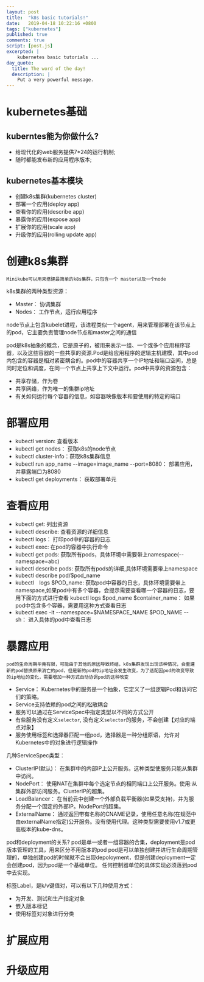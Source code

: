```yaml
---
layout: post
title:  "k8s basic tutorials!"
date:   2019-04-18 10:22:16 +0800
tags: ["kubernetes"]
published: true
comments: true
script: [post.js]
excerpted: |
    kubernetes basic tutorials ...
day_quote:
  title: The word of the day!
  description: |
    Put a very powerful message.
---
```

<!--more-->

# kubernetes基础

## kuberntes能为你做什么?
- 给现代化的web服务提供7*24的运行机制;
- 随时都能发布新的应用程序版本;

## kubernetes基本模块
- 创建k8s集群(kubernetes cluster)
- 部署一个应用(deploy app)
- 查看你的应用(describe app)
- 暴露你的应用(expose app)
- 扩展你的应用(scale app)
- 升级你的应用(rolling update app)

# 创建k8s集群
`Minikube可以用来搭建最简单的k8s集群，只包含一个 master以及一个node`

k8s集群的两种类型资源：
- Master： 协调集群
- Nodes： 工作节点，运行应用程序

node节点上包含kubelet进程，该进程类似一个agent，用来管理部署在该节点上的pod，它主要负责管理node节点和master之间的通信

pod是k8s抽象的概念，它是原子的，被用来表示一组、一个或多个应用程序容器，以及这些容器的一些共享的资源.Pod是给应用程序的逻辑主机建模，其中pod内包含的容器是相对紧密耦合的。pod中的容器共享一个IP地址和端口空间，总是同时定位和调度，在同一个节点上共享上下文中运行。pod中共享的资源包含：
- 共享存储，作为卷
- 共享网络，作为唯一的集群ip地址
- 有关如何运行每个容器的信息，如容器映像版本和要使用的特定的端口

# 部署应用
- kubectl version: 查看版本
- kubectl get nodes： 获取k8s的node节点
- kubectl cluster-info：获取k8s集群信息
- kubectl run app_name --image=image_name --port=8080： 部署应用，并暴露端口为8080
- kubectl get deployments： 获取部署单元


# 查看应用
- kubectl get: 列出资源
- kubectl describe: 查看资源的详细信息
- kubectl logs： 打印pod中的容器的日志
- kubectl exec: 在pod的容器中执行命令
- kubectl get pods: 获取所有pods，具体环境中需要带上namespace(--namespace=abc)
- kubectl describe pods: 获取所有pods的详细,具体环境需要带上namespace
- kubectl describe pod/$pod_name
- kubectl　logs $POD_name: 获取pod中容器的日志，具体环境需要带上namespace,如果pod中有多个容器，会提示需要查看哪一个容器的日志，要用下面的方式进行查看
  kubectl logs $pod_name  $container_name： 如果pod中包含多个容器，需要用这种方式查看日志
- kubectl exec -it --namespace=$NAMESPACE_NAME $POD_NAME --  sh： 进入具体的pod中查看日志


# 暴露应用
`pod的生命周期毕竟有限，可能由于其他的原因导致终结，k8s集群发现出现该种情况，会重建新的pod替换原来消亡的pod，但是新的pod的ip地址会发生改变，为了适配因pod的改变导致的ip地址的变化，需要增加一种方式自动协调pod的这种改变`

- Service： Kubernetes中的服务是一个抽象，它定义了一组逻辑Pod和访问它们的策略。
- Service支持依赖的pod之间的松散耦合
- 服务可以通过在ServiceSpec中指定类型以不同的方式公开
- 有些服务没有定义`selector`, 没有定义`selector`的服务，不会创建【对应的端点对象】
- 服务使用标签和选择器匹配一组pod，选择器是一种分组原语，允许对Kubernetes中的对象进行逻辑操作

几种ServiceSpec类型：
- ClusterIP(默认)： 在集群中的内部IP上公开服务。这种类型使服务只能从集群中访问。
- NodePort： 使用NAT在集群中每个选定节点的相同端口上公开服务。使用<NodeIP>:<NodePort>从集群外部访问服务。ClusterIP的超集。
- LoadBalancer： 在当前云中创建一个外部负载平衡器(如果受支持)，并为服务分配一个固定的外部IP。NodePort的超集。
- ExternalName： 通过返回带有名称的CNAME记录，使用任意名称(在规范中由externalName指定)公开服务。没有使用代理。这种类型需要使用v1.7或更高版本的kube-dns。


pod和deployment的关系?
pod是单一或者一组容器的合集，deployment是pod版本管理的工具，用来区分不用版本的pod
pod是可以单独创建并进行生命周期管理的，单独创建pod的时候就不会出现depoloyment，但是创建deployment一定会创建pod，因为pod是一个基础单位。
任何控制器单位的具体实现必须落到pod中去实现。


标签Label，是k/v键值对，可以有以下几种使用方式：
- 为开发、测试和生产指定对象
- 嵌入版本标记
- 使用标签对对象进行分类


# 扩展应用

# 升级应用
